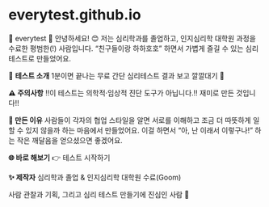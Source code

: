# everytest.github.io
💙 everytest 💙
안녕하세요! 😊
저는 심리학과를 졸업하고, 인지심리학 대학원 과정을 수료한 평범한(!) 사람입니다.
“친구들이랑 하하호호” 하면서 가볍게 즐길 수 있는 심리 테스트로 만들었어요.

📌 **테스트 소개**
1분이면 끝나는 무료 간단 심리테스트
결과 보고 깔깔대기 💌

**⚠️ 주의사항**
!!이 테스트는 의학적·임상적 진단 도구가 아닙니다.!!
재미로 만든 것입니다!!

**💌 만든 이유**
사람들이 각자의 협업 스타일을 알면
서로를 이해하고 조금 더 따뜻하게 일할 수 있지 않을까 하는 마음에서 만들었어요.
이걸 하면서 “아, 난 이래서 이렇구나!” 하는 작은 깨달음을 얻으셨으면 좋겠어요.

**🌐 바로 해보기**
👉 테스트 시작하기

**✨ 제작자**
심리학과 졸업 & 인지심리학 대학원 수료(Goom)

사람 관찰과 기획, 그리고 심리 테스트 만들기에 진심인 사람 💖
